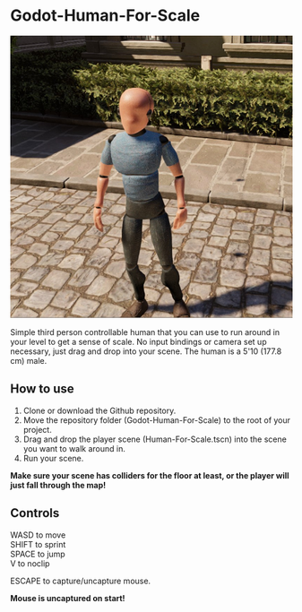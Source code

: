 # Godot-Human-For-Scale
![Screenshot](Screenshot.jpg)

Simple third person controllable human that you can use to run around in your level to get a sense of scale. No input bindings or camera set up necessary, just drag and drop into your scene. The human is a 5'10 (177.8 cm) male.



## How to use
1. Clone or download the Github repository.
2. Move the repository folder (Godot-Human-For-Scale) to the root of your project.
3. Drag and drop the player scene (Human-For-Scale.tscn) into the scene you want to walk around in.
4. Run your scene.

**Make sure your scene has colliders for the floor at least, or the player will just fall through the map!**

## Controls
WASD to move  
SHIFT to sprint  
SPACE to jump  
V to noclip

ESCAPE to capture/uncapture mouse.

**Mouse is uncaptured on start!**
